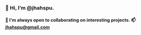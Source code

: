 ### 👋 Hi, I’m @jhahspu.

#### 👀 I'm always open to collaborating on interesting projects. 📫 jhahspu@gmail.com
